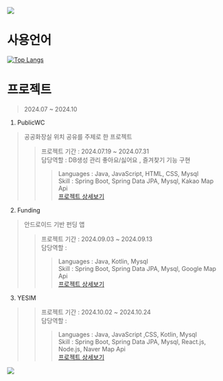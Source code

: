 <img src="https://capsule-render.vercel.app/api?type=waving&height=200&text=은석's%20포트폴리오!&fontAlign=30&fontAlignY=40&color=gradient&fontSize=40&section=header" />

# 사용언어
[![Top Langs](https://github-readme-stats.vercel.app/api/top-langs/?username=Ssong0515&locale=kr)](https://github.com/anuraghazra/github-readme-stats)

# 프로젝트
> 2024.07 ~ 2024.10

1. PublicWC
> 공공화장실 위치 공유를 주제로 한 프로젝트
>> 프로젝트 기간 : 2024.07.19 ~ 2024.07.31 <br>
>> 담당역할 : DB생성 관리 좋아요/싫어요 , 즐겨찾기 기능 구현
>>> Languages : Java, JavaScript, HTML, CSS, Mysql <br>
>>> Skill : Spring Boot, Spring Data JPA, Mysql, Kakao Map Api <br>
[프로젝트 상세보기](https://github.com/Ssong-Portfolio/PublicWC)

2. Funding
> 안드로이드 기반 펀딩 앱
>> 프로젝트 기간 : 2024.09.03 ~ 2024.09.13 <br>
>> 담당역할 : 
>>> Languages : Java, Kotlin, Mysql <br>
>>> Skill : Spring Boot, Spring Data JPA, Mysql, Google Map Api <br>
[프로젝트 상세보기](https://github.com/Ssong-Portfolio/Funding)

3. YESIM
> 
>> 프로젝트 기간 : 2024.10.02 ~ 2024.10.24 <br>
>> 담당역할 : 
>>> Languages : Java, JavaScript ,CSS, Kotlin, Mysql <br>
>>> Skill : Spring Boot, Spring Data JPA, Mysql, React.js, Node.js, Naver Map Api <br>
[프로젝트 상세보기](https://github.com/Ssong-Portfolio/YESIM)



<!-- ![js](https://img.shields.io/badge/JavaScript-F7DF1E?style=for-the-badge&logo=JavaScript&logoColor=white)
![js](https://img.shields.io/badge/html-yello?style=for-the-badge&logo=JavaScript&logoColor=white) -->



<img src="https://capsule-render.vercel.app/api?type=waving&color=gradient&height=150&section=footer" />

